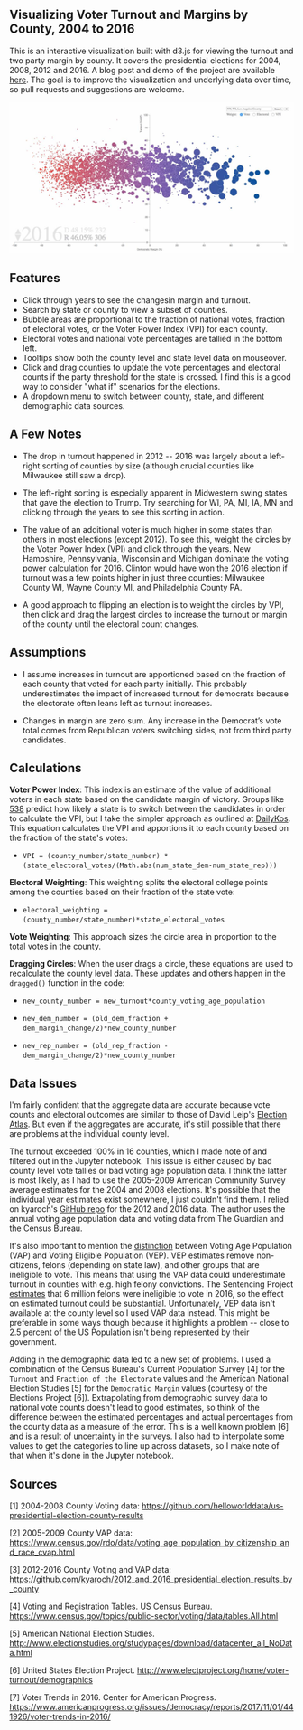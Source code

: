 ## Visualizing Voter Turnout and Margins by County, 2004 to 2016

This is an interactive visualization built with d3.js for viewing the turnout and two party margin by county.  It covers the presidential elections for 2004, 2008, 2012 and 2016.  A blog post and demo of the project are available [here](https://pstblog.com/2017/06/05/national-election-vis).  The goal is to improve the visualization and underlying data over time, so pull requests and suggestions are welcome. 

![Example Image](example_small.jpg) 

## Features 

* Click through years to see the changesin margin and turnout. 
* Search by state or county to view a subset of counties. 
* Bubble areas are proportional to the fraction of national votes, fraction of electoral votes, or the Voter Power Index (VPI) for each county.  
* Electoral votes and national vote percentages are tallied in the bottom left.
* Tooltips show both the county level and state level data on mouseover.
* Click and drag counties to update the vote percentages and electoral counts if the party threshold for the state is crossed.  I find this is a good way to consider "what if" scenarios for the elections. 
* A dropdown menu to switch between county, state, and different demographic data sources.    

## A Few Notes

* The drop in turnout happened in 2012 -- 2016 was largely about a left-right sorting of counties by size (although crucial counties like Milwaukee still saw a drop).  

* The left-right sorting is especially apparent in Midwestern swing states that gave the election to Trump.  Try searching for WI, PA, MI, IA, MN and clicking through the years to see this sorting in action. 

* The value of an additional voter is much higher in some states than others in most elections (except 2012).  To see this, weight the circles by the Voter Power Index (VPI) and click through the years.  New Hampshire, Pennsylvania, Wisconsin and Michigan dominate the voting power calculation for 2016.  Clinton would have won the 2016 election if turnout was a few points higher in just three counties: Milwaukee County WI, Wayne County MI, and Philadelphia County PA.  

* A good approach to flipping an election is to weight the circles by VPI, then click and drag the largest circles to increase the turnout or margin of the county until the electoral count changes.

## Assumptions

* I assume increases in turnout are apportioned based on the fraction of each county that voted for each party initially.  This probably underestimates the impact of increased turnout for democrats because the electorate often leans left as turnout increases. 

* Changes in margin are zero sum. Any increase in the Democrat’s vote total comes from Republican voters switching sides, not from third party candidates.


## Calculations

**Voter Power Index**:  This index is an estimate of the value of additional voters in each state based on the candidate margin of victory.  Groups like [538](https://fivethirtyeight.com/features/a-users-guide-to-fivethirtyeights-2016-general-election-forecast/) predict how likely a state is to switch between the candidates in order to calculate the VPI, but I take the simpler approach as outlined at [DailyKos](http://www.dailykos.com/story/2016/12/19/1612252/-Voter-Power-Index-Just-How-Much-Does-the-Electoral-College-Distort-the-Value-of-Your-Vote).  This equation calculates the VPI and apportions it to each county based on the fraction of the state's votes:

* `VPI = (county_number/state_number) * (state_electoral_votes/(Math.abs(num_state_dem-num_state_rep)))`

**Electoral Weighting**:  This weighting splits the electoral college points among the counties based on their fraction of the state vote: 

* `electoral_weighting = (county_number/state_number)*state_electoral_votes`

**Vote Weighting**: This approach sizes the circle area in proportion to the total votes in the county.

**Dragging Circles**: When the user drags a circle, these equations are used to recalculate the county level data.  These updates and others happen in the `dragged()` function in the code:

* `new_county_number = new_turnout*county_voting_age_population`

* `new_dem_number = (old_dem_fraction + dem_margin_change/2)*new_county_number`

* `new_rep_number = (old_rep_fraction - dem_margin_change/2)*new_county_number`
  

## Data Issues

I'm fairly confident that the aggregate data are accurate because vote counts and electoral outcomes are similar to those of David Leip's [Election Atlas](http://uselectionatlas.org/).  But even if the aggregates are accurate, it's still possible that there are problems at the individual county level.   

The turnout exceeded 100% in 16 counties, which I made note of and filtered out in the Jupyter notebook.  This issue is either caused by bad county level vote tallies or bad voting age population data.  I think the latter is most likely, as I had to use the 2005-2009 American Community Survey average estimates for the 2004 and 2008 elections.  It's possible that the individual year estimates exist somewhere, I just couldn't find them.  I relied on kyaroch's [GitHub repo](https://github.com/kyaroch/2012_and_2016_presidential_election_results_by_county) for the 2012 and 2016 data.  The author uses the annual voting age population data and voting data from The Guardian and the Census Bureau. 

It's also important to mention the [distinction](http://www.electproject.org/home/voter-turnout/faq/denominator) between Voting Age Population (VAP) and Voting Eligible Population (VEP).  VEP estimates remove non-citizens, felons (depending on state law), and other groups that are ineligible to vote.  This means that using the VAP data could underestimate turnout in counties with e.g. high felony convictions.  The Sentencing Project [estimates](http://www.pewtrusts.org/en/research-and-analysis/blogs/stateline/2016/10/10/more-than-six-million-felons-cant-vote-in-2016) that 6 million felons were ineligible to vote in 2016, so the effect on estimated turnout could be substantial.  Unfortunately, VEP data isn't available at the county level so I used VAP data instead.  This might be preferable in some ways though because it highlights a problem -- close to 2.5 percent of the US Population isn't being represented by their government.

Adding in the demographic data led to a new set of problems.  I used a combination of the Census Bureau's Current Population Survey [4] for the `Turnout` and `Fraction of the Electorate` values and the American National Election Studies [5] for the `Democratic Margin` values (courtesy of the Elections Project [6]).  Extrapolating from demographic survey data to national vote counts doesn't lead to good estimates, so think of the difference between the estimated percentages and actual percentages from the county data as a measure of the error.  This is a well known problem [6] and is a result of uncertainty in the surveys.  I also had to interpolate some values to get the categories to line up across datasets, so I make note of that when it's done in the Jupyter notebook.          

## Sources

[1] 2004-2008 County Voting data: https://github.com/helloworlddata/us-presidential-election-county-results

[2] 2005-2009 County VAP data: https://www.census.gov/rdo/data/voting_age_population_by_citizenship_and_race_cvap.html

[3] 2012-2016 County Voting and VAP data: https://github.com/kyaroch/2012_and_2016_presidential_election_results_by_county

[4] Voting and Registration Tables.  US Census Bureau.  https://www.census.gov/topics/public-sector/voting/data/tables.All.html

[5] American National Election Studies.  http://www.electionstudies.org/studypages/download/datacenter_all_NoData.html

[6] United States Election Project.  http://www.electproject.org/home/voter-turnout/demographics

[7] Voter Trends in 2016.  Center for American Progress.  https://www.americanprogress.org/issues/democracy/reports/2017/11/01/441926/voter-trends-in-2016/

